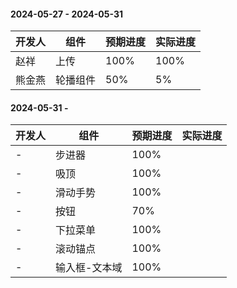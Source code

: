 #### 2024-05-27 - 2024-05-31
|开发人	|组件			|预期进度	|实际进度	|
|---	|---			|---		|---		|
|赵祥	|上传			|100%		|	100%	|
|熊金燕	|轮播组件		|50%		|	5%		|

#### 2024-05-31 -
|开发人	|组件			|预期进度	|实际进度	|
|---	|---			|---		|---		|
|-		|步进器			|100%		|			|
|-		|吸顶			|100%		|			|
|-		|滑动手势		|100%		|			|
|-		|按钮			|70%		|			|
|-		|下拉菜单		|100%		|			|
|-		|滚动锚点		|100%		|			|
|-		|输入框-文本域	|100%		|			|
